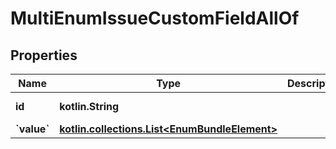 
# MultiEnumIssueCustomFieldAllOf

## Properties
Name | Type | Description | Notes
------------ | ------------- | ------------- | -------------
**id** | **kotlin.String** |  |  [optional] [readonly]
**&#x60;value&#x60;** | [**kotlin.collections.List&lt;EnumBundleElement&gt;**](EnumBundleElement.md) |  |  [optional]



